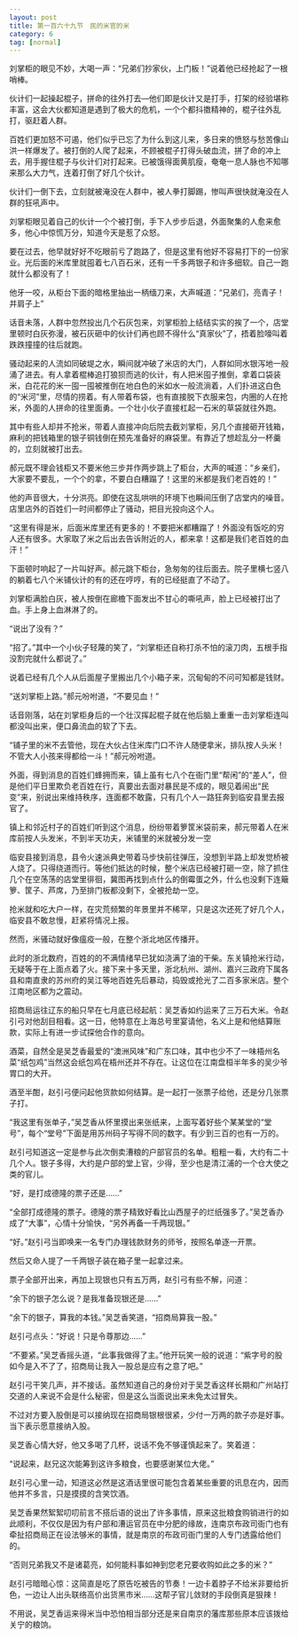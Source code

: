 ```yaml
---
layout: post
title: 第一百六十九节　民的米官的米
category: 6
tag: [normal]
---
```


刘掌柜的眼见不妙，大喝一声：“兄弟们抄家伙，上门板！”说着他已经抢起了一根哨棒。

伙计们一起操起棍子，拼命的往外打去―他们即是伙计又是打手，打架的经验堪称丰富，这会大伙都知道是遇到了极大的危机，一个个都抖擞精神的，棍子往外乱打，驱赶着人群。

百姓们更加怒不可遏，他们似乎已忘了为什么到这儿来，多日来的愤怒与愁苦像山洪一样爆发了。被打倒的人爬了起来，不顾被棍子打得头破血流，拼了命的冲上去，用手握住棍子与伙计们对打起来。已被饿得面黄肌瘦，奄奄一息人脉也不知哪来那么大力气，连着打倒了好几个伙计。

伙计们一倒下去，立刻就被淹没在人群中，被人拳打脚踢，惨叫声很快就淹没在人群的狂吼声中。

刘掌柜眼见着自己的伙计一个个被打倒，手下人步步后退，外面聚集的人愈来愈多，他心中惊慌万分，知道今天是惹了众怒。

要在过去，他早就好好不吃眼前亏了跑路了，但是这里有他好不容易打下的一份家业。光后面的米库里就囤着七八百石米，还有一千多两银子和许多细软。自己一跑就什么都没有了！

他牙一咬，从柜台下面的暗格里抽出一柄缅刀来，大声喊道：“兄弟们，亮青子！并肩子上”

话音未落，人群中忽然投出几个石灰包来，刘掌柜脸上结结实实的挨了一个，店堂里顿时白灰弥漫，被石灰砸中的伙计们再也顾不得什么“真家伙”了，捂着脸嚎叫着跌跌撞撞的往后就跑。

骚动起来的人流如同破堤之水，瞬间就冲破了米店的大门，人群如同水银泻地一般涌了进去。有人拿着棍棒追打狼狈而逃的伙计，有人把米囤子推倒，拿着口袋装米，白花花的米一囤一囤被推倒在地白色的米如水一般流淌着，人们扑进这白色的“米河”里，尽情的捞着。有人带着布袋，也有直接脱下衣服来包，内圈的人在抢米，外面的人拼命的往里面勇。一个壮小伙子直接杠起一石米的草袋就往外跑。

其中有些人却并不抢米，带着人直接冲向后院去截刘掌柜，另几个直接砸开钱箱，麻利的把钱箱里的银子铜钱倒在预先准备好的麻袋里。有靠近了想趁乱分一杯羹的，立刻就被打出去。

郝元既不理会钱柜又不要米他三步并作两步跳上了柜台，大声的喊道：“乡亲们，大家要不要乱，一个个的拿，不要白白糟蹋了！这里的米都是我们老百姓的！”

他的声音很大，十分洪亮。即使在这乱哄哄的环境下也瞬间压倒了店堂内的噪音。店里店外的百姓们一时间都停止了骚动，把目光投向这个人。

“这里有得是米，后面米库里还有更多的！不要把米都糟蹋了！外面没有饭吃的穷人还有很多。大家取了米之后出去告诉附近的人，都来拿！这都是我们老百姓的血汗！”

下面顿时响起了一片叫好声。郝元跳下柜台，急匆匆的往后面去。院子里横七竖八的躺着七八个米铺伙计的有的还在哼哼，有的已经挺直了不动了。

刘掌柜满脸白灰，被人按倒在廊檐下面发出不甘心的嘶吼声，脸上已经被打出了血。手上身上血淋淋了的。

“说出了没有？”

“招了。”其中一个小伙子轻蔑的笑了，“刘掌柜还自称打杀不怕的滚刀肉，五根手指没割完就什么都说了。”

说着已经有几个人从后面屋子里搬出几个小箱子来，沉甸甸的不问可知都是钱财。

“送刘掌柜上路。”郝元吩咐道，“不要见血！”

话音刚落，站在刘掌柜身后的一个壮汉挥起棍子就在他后脑上重重一击刘掌柜连叫都没叫出来，便口鼻流血的软了下去。

“铺子里的米不去管他，现在大伙占住米库门口不许人随便拿米，排队按人头米！不管大人小孩来得都给一斗！”郝元吩咐道。

外面，得到消息的百姓们蜂拥而来，镇上虽有七八个在衙门里“帮闲”的“差人”，但是他们平日里欺负老百姓在行，真要出去面对暴民是不成的，眼见着闹出“民变”来，别说出来维持秩序，连面都不敢露，只有几个人一路狂奔到临安县里去报官了。

镇上和邻近村子的百姓们听到这个消息，纷纷带着箩筐米袋前来，郝元带着人在米库前按人头发米，不到半天功夫，米铺里的米就被分发一空

临安县接到消息，县令火速派典史带着马步快前往弹压，没想到半路上却发觉桥被人烧了。只得绕道而行。等他们抵达的时候，整个米店已经被打砸一空，除了抓住几个在空荡荡的店堂里徘徊，冀图再找到点什么的倒霉蛋之外，什么也没剩下连簸箩、筐子、芦席，乃至排门板都没剩下，全被抢劫一空。

抢米就和吃大户一样，在灾荒频繁的年景里并不稀罕，只是这次还死了好几个人，临安县不敢怠慢，赶紧将情况上报。

然而，米骚动就好像瘟疫一般，在整个浙北地区传播开。

此时的浙北数府，百姓的的不满情绪早已犹如浇满了油的干柴。东关镇抢米行动，无疑等于在上面点着了火。接下来十多天里，浙北杭州、湖州、嘉兴三政府下属各县和南直隶的苏州府的吴江等地百姓先后暴动，捣毁或抢光了二百多家米店。整个江南地区都为之震动。

招商局运往辽东的船只早在七月底已经起航：吴芝香如约运来了三万石大米。令赵引弓对他刮目相看。这一日，他特意在上海总号里宴请他，名义上是和他结算账款，实际上有进一步试探他合作的意向。

酒菜，自然全是吴芝香最爱的“澳洲风味”和广东口味，其中也少不了一味梧州名菜“纸包鸡”当然这会纸包鸡在梧州还并不存在。让这位在江南盘桓半年多的吴少爷胃口的大开。

酒至半酣，赵引弓便问起他货款如何结算。是一起打一张票子给他，还是分几张票子打。

“我这里有张单子，”吴芝香从怀里摸出来张纸来，上面写着好些个某某堂的“堂号”，每个“堂号”下面是用苏州码子写得不同的数字。有少到三百的也有一万的。

赵引弓知道这一定是参与此次倒卖漕粮的户部官员的名单。粗粗一看，大约有二十几个人。银子多得，大约是户部的堂上官，少得，至少也是清江浦的一个仓大使之类的官儿。

“好，是打成德隆的票子还是……”

“全部打成德隆的票子。德隆的票子精致好看比山西屋子的烂纸强多了。”吴芝香办成了“大事”，心情十分愉快，“另外再备一千两现银。”

“好。”赵引弓当即唤来一名专门办理钱款财务的师爷，按照名单逐一开票。

然后又命人提了一千两银子装在箱子里一起拿过来。

票子全部开出来，再加上现银也只有五万两，赵引弓有些不解，问道：

“余下的银子怎么说？是我准备现银还是……”

“余下的银子，算我的本钱。”吴芝香笑道，“招商局算我一股。”

赵引弓点头：“好说！只是令尊那边……”

“不要紧。”吴芝香摇头道，“此事我做得了主。”他开玩笑一般的说道：“紫字号的股如今是入不了了，招商局让我入一股总是应有之意了吧。”

赵引弓干笑几声，并不接话。虽然知道自己的身份对于吴芝香这样长期和广州站打交道的人来说不会是什么秘密，但是这么当面说出来未免太过冒失。

不过对方要入股倒是可以接纳现在招商局银根很紧，少付一万两的款子亦是好事。当下表示愿意接纳入股。

吴芝香心情大好，他又多喝了几杯，说话不免不够谨慎起来了。笑着道：

“说起来，赵兄这次能筹到这许多粮食，也要感谢某位大佬。”

赵引弓心里一动，知道这必然是这酒话里很可能包含着某些重要的讯息在内，因而他并不多言，只是摸摸的含笑饮酒。

吴芝香果然絮絮叨叨前言不搭后语的说出了许多事情，原来这批粮食购销进行的如此顺利，不仅仅是因为有户部和漕运官员在中分肥的缘故，连南京布政司衙门也有牵扯招商局正在设法够米的事情，就是南京的布政司衙门里的人专门透露给他们的。

“否则兄弟我又不是诸葛亮，如何能料事如神到您老兄要收购如此之多的米？”

赵引弓暗暗心惊：这简直是吃了原告吃被告的节奏！一边卡着脖子不给米非要给折色，一边让人出头联络高价出货黑市米……这帮子官儿敛财的手段倒真是狠辣！

不用说，吴芝香运来得米当中恐怕相当部分还是来自南京的藩库那些原本应该拨给关宁的粮饷。
